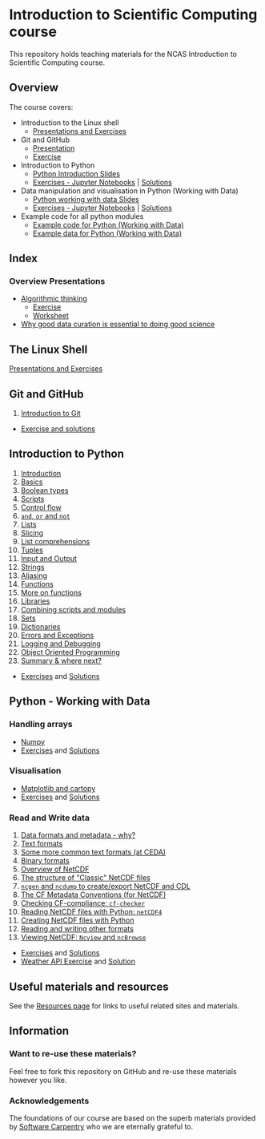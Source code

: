 # Introduction to Scientific Computing course  
This repository holds teaching materials for the NCAS Introduction to Scientific Computing course.  

## Overview  

The course covers:  
- Introduction to the Linux shell
  - [Presentations and Exercises](https://ncasuk.github.io/ncas-isc-shell/)  
- Git and GitHub
  - [Presentation](https://github.com/ncasuk/ncas-isc/tree/main/version_control)  
  - [Exercise](https://github.com/ncasuk/ncas-isc/tree/main/version_control)
- Introduction to Python
  - [Python Introduction Slides](https://github.com/ncasuk/ncas-isc/blob/main/python-intro/presentations.md) 
  - [Exercises - Jupyter Notebooks](https://github.com/ncasuk/ncas-isc/tree/main/python-intro/exercises) | [Solutions](https://github.com/ncasuk/ncas-isc/tree/main/python-intro/solutions) 
- Data manipulation and visualisation in Python (Working with Data)
  - [Python working with data Slides](https://github.com/ncasuk/ncas-isc/tree/main/python-data/slides) 
  - [Exercises - Jupyter Notebooks](https://github.com/ncasuk/ncas-isc/tree/main/python-data/notebooks) | [Solutions](https://github.com/ncasuk/ncas-isc/tree/main/python-data/solutions)
- Example code for all python modules
  - [Example code for Python (Working with Data)](https://github.com/ncasuk/ncas-isc/tree/main/python-data/example_code)
  - [Example data for Python (Working with Data)](https://github.com/ncasuk/ncas-isc/tree/main/python-data/example_data)

## Index  
### Overview Presentations  
* [Algorithmic thinking](https://github.com/ncasuk/ncas-isc/blob/main/working_practices/Algorithmic_thinking.pdf)  
    * [Exercise](https://github.com/ncasuk/ncas-isc/blob/main/working_practices/Algorithmic_thinking_exercise_1.pdf)  
    * [Worksheet](https://github.com/ncasuk/ncas-isc/blob/main/working_practices/Algorithmic_thinking_exercise_1_worksheet.pdf)    
* [Why good data curation is essential to doing good science](https://github.com/ncasuk/ncas-isc/blob/main/working_practices/Why_good_data_management_is_essential_for_good_science.pdf)  

## The Linux Shell  
[Presentations and Exercises](https://ncasuk.github.io/ncas-isc-shell/) 

## Git and GitHub
1. [Introduction to Git](https://github.com/ncasuk/ncas-isc/blob/main/version_control/01_git_intro.pdf)
* [Exercise and solutions](https://github.com/ncasuk/ncas-isc/blob/main/version_control/01_git_exercise.md) 

## Introduction to Python
1. [Introduction](https://github.com/ncasuk/ncas-isc/blob/main/python-intro/slides/01_ceda-intro.pdf)  
2. [Basics](https://github.com/ncasuk/ncas-isc/blob/main/python-intro/slides/02_basics_bool_scripts.pdf)  
3. [Boolean types](https://github.com/ncasuk/ncas-isc/blob/main/python-intro/slides/02_basics_bool_scripts.pdf)  
4. [Scripts](https://github.com/ncasuk/ncas-isc/blob/main/python-intro/slides/02_basics_bool_scripts.pdf)  
5. [Control flow](https://github.com/ncasuk/ncas-isc/blob/main/python-intro/slides/03_flow__and_not.pdf)  
6. [`and`, `or` and `not`](https://github.com/ncasuk/ncas-isc/blob/main/python-intro/slides/03_flow__and_not.pdf)  
7. [Lists](https://github.com/ncasuk/ncas-isc/blob/main/python-intro/slides/04_lists__slice__list_comp.pdf)  
8. [Slicing](https://github.com/ncasuk/ncas-isc/blob/main/python-intro/slides/04_lists__slice__list_comp.pdf)  
9. [List comprehensions](https://github.com/ncasuk/ncas-isc/blob/main/python-intro/slides/04_lists__slice__list_comp.pdf)  
10. [Tuples](https://github.com/ncasuk/ncas-isc/blob/main/python-intro/slides/05_ceda-tuples.pdf)  
11. [Input and Output](https://github.com/ncasuk/ncas-isc/blob/main/python-intro/slides/06_io.pdf)  
12. [Strings](https://github.com/ncasuk/ncas-isc/blob/main/python-intro/slides/07_strings.pdf)  
13. [Aliasing](https://github.com/ncasuk/ncas-isc/blob/main/python-intro/slides/08_ceda-alias.pdf)  
14. [Functions](https://github.com/ncasuk/ncas-isc/blob/main/python-intro/slides/09_func__func_objects.pdf)  
15. [More on functions](https://github.com/ncasuk/ncas-isc/blob/main/python-intro/slides/09_func__func_objects.pdf)  
16. [Libraries](https://github.com/ncasuk/ncas-isc/blob/main/python-intro/slides/10_lib__scripts.pdf)  
17. [Combining scripts and modules](https://github.com/ncasuk/ncas-isc/blob/main/python-intro/slides/10_lib__scripts.pdf)  
18. [Sets](https://github.com/ncasuk/ncas-isc/blob/main/python-intro/slides/11_ceda-sets__dicts.pdf)  
19. [Dictionaries](https://github.com/ncasuk/ncas-isc/blob/main/python-intro/slides/11_ceda-sets__dicts.pdf)  
20. [Errors and Exceptions](https://github.com/ncasuk/ncas-isc/blob/main/python-intro/slides/12_ceda-error.pdf)  
21. [Logging and Debugging](https://github.com/ncasuk/ncas-isc/blob/main/python-intro/slides/13_ceda-log-pdb.pdf)  
22. [Object Oriented Programming](https://github.com/ncasuk/ncas-isc/blob/main/python-intro/slides/14_ceda-oop.pdf)  
23. [Summary & where next?](https://github.com/ncasuk/ncas-isc/blob/main/python-intro/slides/15_ceda-py-summary.pdf)

* [Exercises](https://github.com/ncasuk/ncas-isc/blob/main/python-intro/notebooks) and [Solutions](https://github.com/ncasuk/ncas-isc/blob/main/python-intro/solutions)

## Python - Working with Data

### Handling arrays  
* [Numpy](https://github.com/ncasuk/ncas-isc/blob/main/python-data/slides/numpy.pdf)  
* [Exercises](https://github.com/ncasuk/ncas-isc/blob/main/python-data/notebooks/ex01_numpy_arrays.ipynb) and [Solutions](https://github.com/ncasuk/ncas-isc/blob/main/python-data/solutions/ex01_numpy_arrays_solutions.ipynb)

### Visualisation  
* [Matplotlib and cartopy](https://github.com/ncasuk/ncas-isc/blob/main/python-data/slides/matplotlib_and_cartopy.pdf)  
* [Exercises](https://github.com/ncasuk/ncas-isc/blob/main/python-data/notebooks/ex02_matplotlib.ipynb) and [Solutions](https://github.com/ncasuk/ncas-isc/blob/main/python-data/solutions/ex02_matplotlib_solutions.ipynb)

### Read and Write data  
1. [Data formats and metadata - why?](https://github.com/ncasuk/ncas-isc/blob/main/python-data/slides/01_data_formats.pdf)  
2. [Text formats](https://github.com/ncasuk/ncas-isc/blob/main/python-data/slides/02_python_text_formats.pdf)  
3. [Some more common text formats (at CEDA)](https://github.com/ncasuk/ncas-isc/blob/main/python-data/slides/03_text_formats_ceda.pdf)  
4. [Binary formats](https://github.com/ncasuk/ncas-isc/blob/main/python-data/slides/04_binary_formats.pdf)  
5. [Overview of NetCDF](https://github.com/ncasuk/ncas-isc/blob/main/python-data/slides/05_netcdf_overview.pdf)  
6. [The structure of "Classic" NetCDF files](https://github.com/ncasuk/ncas-isc/blob/main/python-data/slides/06_netcdf_structure.pdf)  
7. [`ncgen` and `ncdump` to create/export NetCDF and CDL](https://github.com/ncasuk/ncas-isc/blob/main/python-data/slides/07_ncgen_ncdump_cdl.pdf)  
8. [The CF Metadata Conventions (for NetCDF)](https://github.com/ncasuk/ncas-isc/blob/main/python-data/slides/08_cf_metadata_conventions.pdf)  
9. [Checking CF-compliance: `cf-checker`](https://github.com/ncasuk/ncas-isc/blob/main/python-data/slides/09_cfchecker.pdf)  
10. [Reading NetCDF files with Python: `netCDF4`](https://github.com/ncasuk/ncas-isc/blob/main/python-data/slides/10_read_netcdf_python.pdf)  
11. [Creating NetCDF files with Python](https://github.com/ncasuk/ncas-isc/blob/main/python-data/slides/11_create_netcdf_python.pdf)  
12. [Reading and writing other formats](https://github.com/ncasuk/ncas-isc/blob/main/python-data/slides/12_python_and_other_formats.pdf)  
13. [Viewing NetCDF: `Ncview` and `ncBrowse`](https://github.com/ncasuk/ncas-isc/blob/main/python-data/slides/13_ncview_ncbrowse.pdf)  
* [Exercises](https://github.com/ncasuk/ncas-isc/blob/main/python-data/notebooks/ex03_netcdf.ipynb) and [Solutions](https://github.com/ncasuk/ncas-isc/blob/main/python-data/solutions/ex03_netcdf_solutions.ipynb)
* [Weather API Exercise](https://github.com/ncasuk/ncas-isc/blob/main/python-data/notebooks/ex04_weather_api.ipynb) and [Solution](https://github.com/ncasuk/ncas-isc/blob/main/python-data/solutions/ex04_weather_api_solutions.ipynb)

## Useful materials and resources

See the [Resources page](resources.md) for links to useful related sites and materials.

## Information  
### Want to re-use these materials?  
Feel free to fork this repository on GitHub and re-use these materials however you like.  

### Acknowledgements  
The foundations of our course are based on the superb materials provided by [Software Carpentry](https://software-carpentry.org/) who we are eternally grateful to.  

